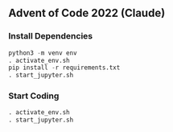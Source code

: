 ## Advent of Code 2022 (Claude)


### Install Dependencies

```python
python3 -m venv env
. activate_env.sh
pip install -r requirements.txt
. start_jupyter.sh
```

### Start Coding

```python
. activate_env.sh
. start_jupyter.sh
```
